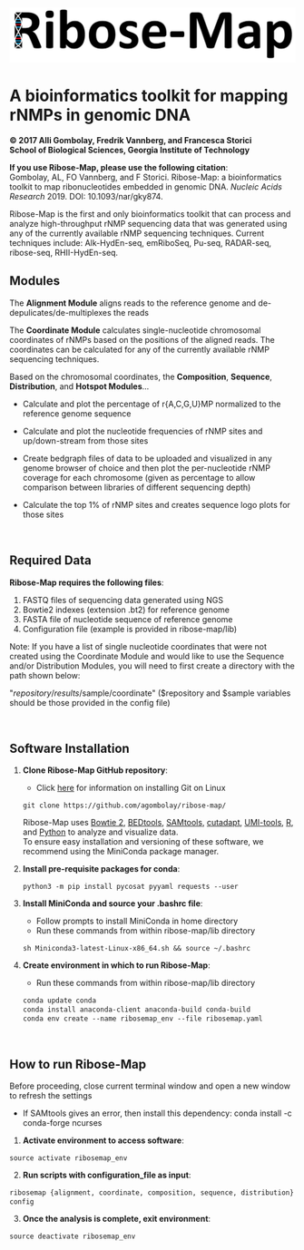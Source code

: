 ![Logo](https://github.com/agombolay/Images/blob/master/Logo.png)
# A bioinformatics toolkit for mapping rNMPs in genomic DNA
**© 2017 Alli Gombolay, Fredrik Vannberg, and Francesca Storici**  
**School of Biological Sciences, Georgia Institute of Technology**

**If you use Ribose-Map, please use the following citation**:  
Gombolay, AL, FO Vannberg, and F Storici. Ribose-Map: a bioinformatics toolkit to map ribonucleotides embedded in genomic DNA. *Nucleic Acids Research* 2019. DOI: 10.1093/nar/gky874.

Ribose-Map is the first and only bioinformatics toolkit that can process and analyze high-throughput rNMP sequencing data that was generated using any of the currently available rNMP sequencing techniques. Current techniques include: Alk-HydEn-seq, emRiboSeq, Pu-seq, RADAR-seq, ribose-seq, RHII-HydEn-seq.

## Modules
The **Alignment Module** aligns reads to the reference genome and de-depulicates/de-multiplexes the reads

The **Coordinate Module** calculates single-nucleotide chromosomal coordinates of rNMPs based on the positions of the aligned reads. The coordinates can be calculated for any of the currently available rNMP sequencing techniques.  
  
  
Based on the chromosomal coordinates, the **Composition**, **Sequence**, **Distribution**, and **Hotspot Modules**...  

* Calculate and plot the percentage of r{A,C,G,U}MP normalized to the reference genome sequence  

* Calculate and plot the nucleotide frequencies of rNMP sites and up/down-stream from those sites  

* Create bedgraph files of data to be uploaded and visualized in any genome browser of choice and then plot the per-nucleotide rNMP coverage for each chromosome (given as percentage to allow comparison between libraries of different sequencing depth)  

* Calculate the top 1% of rNMP sites and creates sequence logo plots for those sites
 
&nbsp;
## Required Data
**Ribose-Map requires the following files**:
1. FASTQ files of sequencing data generated using NGS
2. Bowtie2 indexes (extension .bt2) for reference genome
3. FASTA file of nucleotide sequence of reference genome
4. Configuration file (example is provided in ribose-map/lib)

Note: If you have a list of single nucleotide coordinates that were not created using the Coordinate Module and would like to use the Sequence and/or Distribution Modules, you will need to first create a directory with the path shown below:

"$repository/results/$sample/coordinate" ($repository and $sample variables should be those provided in the config file)

&nbsp;
## Software Installation

1. **Clone Ribose-Map GitHub repository**:  
   * Click [here](https://git-scm.com/book/en/v2/Getting-Started-Installing-Git) for information on installing Git on Linux
   ```
   git clone https://github.com/agombolay/ribose-map/
   ```
   
    Ribose-Map uses [Bowtie 2](https://sourceforge.net/projects/bowtie-bio/files/bowtie2/2.3.1), [BEDtools](http://bedtools.readthedocs.io/en/latest/content/installation.html), [SAMtools](http://www.htslib.org/download/), [cutadapt](http://cutadapt.readthedocs.io/en/stable/), [UMI-tools](https://github.com/CGATOxford/UMI-tools), [R](https://cran.r-project.org/), and [Python](https://www.python.org/) to analyze and visualize data.  
To ensure easy installation and versioning of these software, we recommend using the MiniConda package manager.

2. **Install pre-requisite packages for conda**:
   ```
   python3 -m pip install pycosat pyyaml requests --user
   ```

3. **Install MiniConda and source your .bashrc file**:  
   * Follow prompts to install MiniConda in home directory
   * Run these commands from within ribose-map/lib directory
   ```
   sh Miniconda3-latest-Linux-x86_64.sh && source ~/.bashrc
   ```

4. **Create environment in which to run Ribose-Map**:  
   * Run these commands from within ribose-map/lib directory
   ```
   conda update conda
   conda install anaconda-client anaconda-build conda-build
   conda env create --name ribosemap_env --file ribosemap.yaml
   ```

&nbsp;
## How to run Ribose-Map
Before proceeding, close current terminal window and open a new window to refresh the settings  
* If SAMtools gives an error, then install this dependency: conda install -c conda-forge ncurses

1. **Activate environment to access software**:
```
source activate ribosemap_env
```

2. **Run scripts with configuration_file as input**:
```
ribosemap {alignment, coordinate, composition, sequence, distribution} config
```

3. **Once the analysis is complete, exit environment**:  
```
source deactivate ribosemap_env
```
